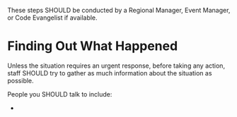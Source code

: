 These steps SHOULD be conducted by a Regional Manager, Event Manager, or Code Evangelist if available. 

# Finding Out What Happened

Unless the situation requires an urgent response, before taking any action, staff SHOULD try to gather as much information about the situation as possible.

People you SHOULD talk to include:

- 